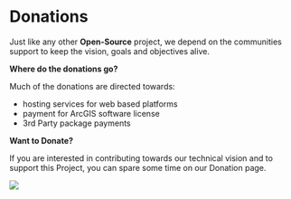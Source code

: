 # Donations

Just like any other __Open-Source__ project, we depend on the communities support to keep the vision, goals and objectives alive. 

__Where do the donations go?__

Much of the donations are directed towards: 

- hosting services for web based platforms
- payment for ArcGIS software license
- 3rd Party package payments 

__Want to Donate?__

If you are interested in contributing towards our technical vision and to support this Project, you can spare some time on our Donation page. 

<a href='https://www.paynow.co.zw/Payment/Link/?q=c2VhcmNoPWFkbWluJTQwYWZyaWNhbnN1cnZleW9ycy5jby56dyZhbW91bnQ9MC4wMCZyZWZlcmVuY2U9Q09WSUQtMTkrRGF0YStDZW50ZXIrRG9uYXRpb24mbD0w' target='_blank'><img src='https://www.paynow.co.zw/Content/Buttons/Medium_buttons/button_donate_medium.png' style='border:0' /></a>
